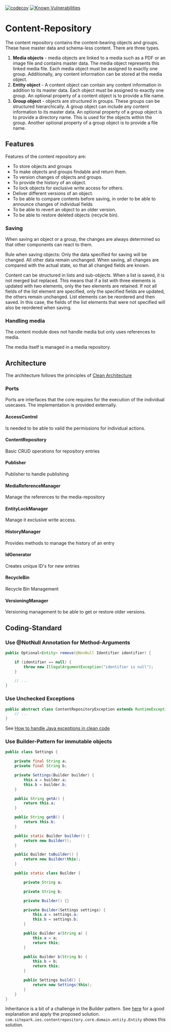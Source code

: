 [![codecov](https://codecov.io/gh/sitepark/ies-contentrepository-core/graph/badge.svg?token=AKQ68GKS9T)](https://codecov.io/gh/sitepark/ies-contentrepository-core)
[![Known Vulnerabilities](https://snyk.io/test/github/sitepark/ies-contentrepository-core/badge.svg)](https://snyk.io/test/github/sitepark/ies-contentrepository-core)

# Content-Repository

The content repository contains the content-bearing objects and groups. These have master data and schema-less content.
There are three types.

1. **Media objects** - media objects are linked to a media such as a PDF or an image file and contains master data. The
   media object represents this linked media file. Each media object must be assigned to exactly one group.
   Additionally, any content information can be stored at the media object.
2. **Entity object** - A content object can contain any content information in addition to its master data. Each object
   must be assigned to exactly one group. An optional property of a content object is to provide a file name.
3. **Group object** - objects are structured in groups. These groups can be structured hierarchically. A group object
   can include any content information to its master data. An optional property of a group object is to provide a
   directory name. This is used for the objects within the group. Another optional property of a group object is to
   provide a file name.

## Features

Features of the content repository are:

* To store objects and groups
* To make objects and groups findable and return them.
* To version changes of objects and groups.
* To provide the history of an object.
* To lock objects for exclusive write access for others.
* Deliver different versions of an object.
* To be able to compare contents before saving, in order to be able to announce changes of individual fields
* To be able to revert an object to an older version.
* To be able to restore deleted objects (recycle bin).

### Saving

When saving an object or a group, the changes are always determined so that other components can react to them.

Rule when saving objects:
Only the data specified for saving will be changed. All other data remain unchanged.
When saving, all changes are compared with the actual state, so that all changed fields are known.

Content can be structured in lists and sub-objects. When a list is saved, it is not merged but replaced. This means that
if a list with three elements is updated with two elements, only the two elements are retained. If not all fields of the
list element are specified, only the specified fields are updated, the others remain unchanged.
List elements can be reordered and then saved. In this case, the fields of the list elements that were not specified
will also be reordered when saving.

### Handling media

The content module does not handle media but only uses references to media.

The media itself is managed in a media repository.

## Architecture

The architecture follows the principles
of [Clean Architecture](https://blog.cleancoder.com/uncle-bob/2012/08/13/the-clean-architecture.html)

### Ports

Ports are interfaces that the core requires for the execution of the individual usecases. The implementation is provided
externally.

#### AccessControl

Is needed to be able to valid the permissions for individual actions.

#### ContentRepository

Basic CRUD operations for repository entries

#### Publisher

Publisher to handle publishing

#### MediaReferenceManager

Manage the references to the media-repository

#### EntityLockManager

Manage it exclusive write access.

#### HistoryManager

Provides methods to manage the history of an entry

#### IdGenerator

Creates unique ID's for new entries

#### RecycleBin

Recycle Bin Management

#### VersioningManager

Versioning management to be able to get or restore older versions.

## Coding-Standard

### Use @NotNull Annotation for Method-Arguments

```java
public Optional<Entity> remove(@NonNull Identifier identifier) {

	if (identifier == null) {
		throw new IllegalArgumentException("identifier is null");
	}

	// ...
}
```

### Use Unchecked Exceptions

```java
public abstract class ContentRepositoryException extends RuntimeException {
	// ...
}
```

See [How to handle Java exceptions in clean code](https://ahmadatwi.me/2017/01/20/how-to-handle-java-exceptions-in-clean-code-part-1/)

### Use Builder-Pattern for immutable objects

```java
public class Settings {

	private final String a;
	private final String b;

	private Settings(Builder builder) {
		this.a = builder.a;
		this.b = builder.b;
	}

	public String getA() {
		return this.a;
	}

	public String getB() {
		return this.b;
	}

	public static Builder builder() {
		return new Builder();
	}

	public Builder toBuilder() {
		return new Builder(this);
	}

	public static class Builder {

		private String a;

		private String b;

		private Builder() {}

		private Builder(Settings settings) {
			this.a = settings.a;
			this.b = settings.b;
		}

		public Builder a(String a) {
			this.a = a;
			return this;
		}

		public Builder b(String b) {
			this.b = b;
			return this;
		}

		public Settings build() {
			return new Settings(this);
		}
	}
}
```

Inheritance is a bit of a challenge in the Builder pattern.
See [here](https://github.com/rtenhove/eg-builder-inheritance) for a good explanation and apply the proposed solution.
`com.sitepark.ies.contentrepository.core.domain.entity.Entity` shows this solution.
